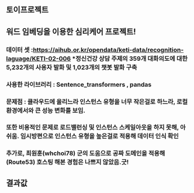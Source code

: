 ## 토이프로젝트 
## 워드 임베딩을 이용한 심리케어 프로젝트!
### 데이터 셋 :https://aihub.or.kr/opendata/keti-data/recognition-laguage/KETI-02-006 *정신건강 상담 주제의 359개 대화의도에 대한 5,232개의 사용자 발화 및 1,023개의 챗봇 발화 구축
### 사용한 라이브러리 : Sentence_transformers , pandas 
### 문제점 : 클라우드에 올리느라 인스턴스 유형을 너무 작은걸로 하느라, 로컬환경에서와 큰 성능 변화를 보임.
### 또한 비용적인 문제로 로드밸런싱 및 인스턴스 스케일아웃을 하지 못해, 아쉬움. 임시방편으로 인스턴스 유형을 높은걸로 적용해 데이터 인식 확인
### 추가로, 최원훈(whchoi78) 군의 도움으로 공짜 도메인을 적용해(Route53) 호스팅 해본 경험은 나쁘지 않았음.굿!
## 결과값


